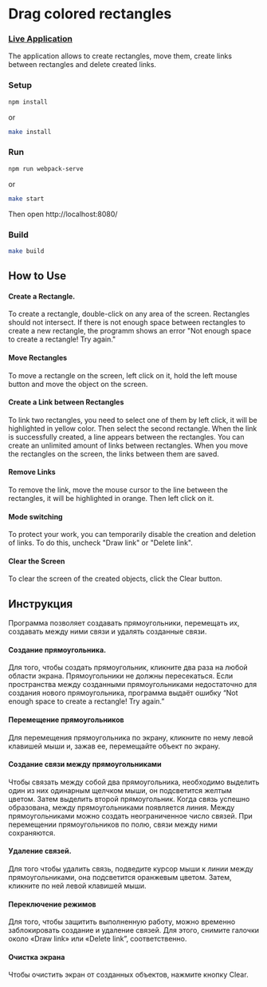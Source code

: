 # Drag colored rectangles

### [Live Application](http://drag-rectangles.surge.sh/)

The application allows to create rectangles, move them, create links between rectangles and delete created links.

### Setup

```sh
npm install
```
or
```sh
make install
```

### Run

```sh
npm run webpack-serve
```
or
```sh
make start
```
Then open http://localhost:8080/
### Build

```sh
make build
```
## How to Use
#### Create a Rectangle.
To create a rectangle, double-click on any area of the screen. Rectangles should not intersect. 
If there is not enough space between rectangles to create a new rectangle, the programm shows an error "Not enough space to create a rectangle! Try again."
#### Move Rectangles
To move a rectangle on the screen, left click on it, hold the left mouse button and move the object on the screen.
#### Create a Link between Rectangles
To link two rectangles, you need to select one of them by left click, it will be highlighted in yellow color. Then select the second rectangle. When the link is successfully created, a line appears between the rectangles. You can create an unlimited amount of links between rectangles. When you move the rectangles on the screen, the links between them are saved.
#### Remove Links
To remove the link, move the mouse cursor to the line between the rectangles, it will be highlighted in orange. Then left click on it.
#### Mode switching
To protect your work, you can temporarily disable the creation and deletion of links. To do this, uncheck "Draw link" or "Delete link".
#### Clear the Screen
To clear the screen of the created objects, click the Clear button.

## Инструкция
Программа позволяет создавать прямоугольники, перемещать их, создавать между ними связи и удалять созданные связи.

#### Создание прямоугольника.
Для того, чтобы создать прямоугольник, кликните два раза на любой области экрана. Прямоугольники не должны пересекаться. Если пространства между созданными прямоугольниками недостаточно для создания нового прямоугольника, программа выдаёт ошибку “Not enough space to create a rectangle! Try again.”

#### Перемещение прямоугольников
Для перемещения прямоугольника по экрану, кликните по нему левой клавишей мыши и, зажав ее, перемещайте объект по экрану.

#### Создание связи между прямоугольниками
Чтобы связать между собой два прямоугольника, необходимо выделить один из них одинарным щелчком мыши, он подсветится желтым цветом. Затем выделить второй прямоугольник. Когда связь успешно образована, между прямоугольниками появляется линия. Между прямоугольниками можно создать неограниченное число связей. При перемещении прямоугольников по полю, связи между ними сохраняются.

#### Удаление связей.
Для того чтобы удалить связь, подведите курсор мыши к линии между прямоугольниками, она подсветится оранжевым цветом. Затем, кликните по ней левой клавишей мыши.

#### Переключение режимов
Для того, чтобы защитить выполненную работу, можно временно заблокировать создание и удаление связей. Для этого, снимите галочки около «Draw link» или «Delete link”, соответственно.

#### Очистка экрана
Чтобы очистить экран от созданных объектов, нажмите кнопку Clear.

